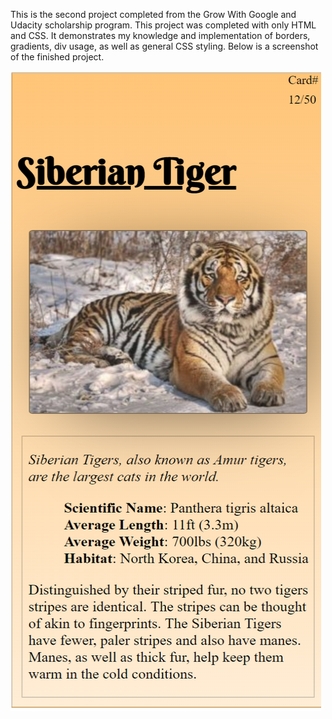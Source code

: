 This is the second project completed from the Grow With Google and Udacity scholarship program.  This project was completed with only HTML and CSS.  It demonstrates my knowledge and implementation of borders, gradients, div usage, as well as general CSS styling.  Below is a screenshot of the finished project.

<img src="https://github.com/JS-goose/Projects/blob/master/Udacity/Animal%20Trading%20Card/animal%20card%20screenshot.png?raw=true">
